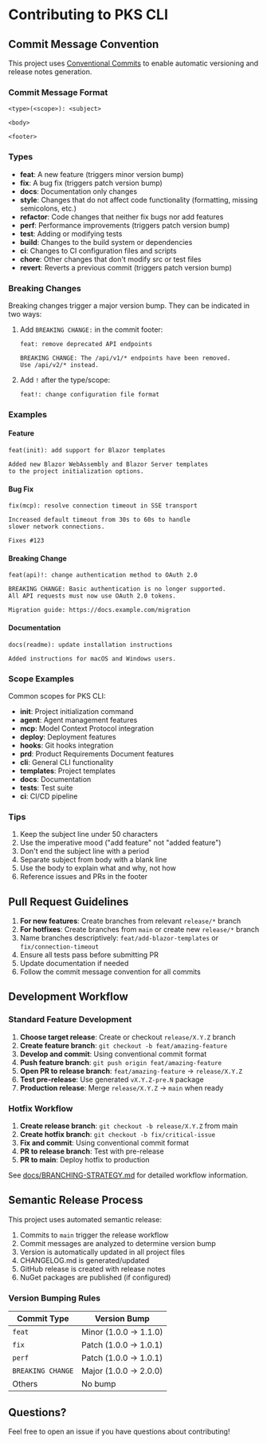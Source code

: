 # Contributing to PKS CLI

## Commit Message Convention

This project uses [Conventional Commits](https://www.conventionalcommits.org/) to enable automatic versioning and release notes generation.

### Commit Message Format

```
<type>(<scope>): <subject>

<body>

<footer>
```

### Types

- **feat**: A new feature (triggers minor version bump)
- **fix**: A bug fix (triggers patch version bump)
- **docs**: Documentation only changes
- **style**: Changes that do not affect code functionality (formatting, missing semicolons, etc.)
- **refactor**: Code changes that neither fix bugs nor add features
- **perf**: Performance improvements (triggers patch version bump)
- **test**: Adding or modifying tests
- **build**: Changes to the build system or dependencies
- **ci**: Changes to CI configuration files and scripts
- **chore**: Other changes that don't modify src or test files
- **revert**: Reverts a previous commit (triggers patch version bump)

### Breaking Changes

Breaking changes trigger a major version bump. They can be indicated in two ways:

1. Add `BREAKING CHANGE:` in the commit footer:
   ```
   feat: remove deprecated API endpoints
   
   BREAKING CHANGE: The /api/v1/* endpoints have been removed.
   Use /api/v2/* instead.
   ```

2. Add `!` after the type/scope:
   ```
   feat!: change configuration file format
   ```

### Examples

#### Feature
```
feat(init): add support for Blazor templates

Added new Blazor WebAssembly and Blazor Server templates
to the project initialization options.
```

#### Bug Fix
```
fix(mcp): resolve connection timeout in SSE transport

Increased default timeout from 30s to 60s to handle
slower network connections.

Fixes #123
```

#### Breaking Change
```
feat(api)!: change authentication method to OAuth 2.0

BREAKING CHANGE: Basic authentication is no longer supported.
All API requests must now use OAuth 2.0 tokens.

Migration guide: https://docs.example.com/migration
```

#### Documentation
```
docs(readme): update installation instructions

Added instructions for macOS and Windows users.
```

### Scope Examples

Common scopes for PKS CLI:

- **init**: Project initialization command
- **agent**: Agent management features
- **mcp**: Model Context Protocol integration
- **deploy**: Deployment features
- **hooks**: Git hooks integration
- **prd**: Product Requirements Document features
- **cli**: General CLI functionality
- **templates**: Project templates
- **docs**: Documentation
- **tests**: Test suite
- **ci**: CI/CD pipeline

### Tips

1. Keep the subject line under 50 characters
2. Use the imperative mood ("add feature" not "added feature")
3. Don't end the subject line with a period
4. Separate subject from body with a blank line
5. Use the body to explain what and why, not how
6. Reference issues and PRs in the footer

## Pull Request Guidelines

1. **For new features**: Create branches from relevant `release/*` branch
2. **For hotfixes**: Create branches from `main` or create new `release/*` branch
3. Name branches descriptively: `feat/add-blazor-templates` or `fix/connection-timeout`
4. Ensure all tests pass before submitting PR
5. Update documentation if needed
6. Follow the commit message convention for all commits

## Development Workflow

### Standard Feature Development

1. **Choose target release**: Create or checkout `release/X.Y.Z` branch
2. **Create feature branch**: `git checkout -b feat/amazing-feature`
3. **Develop and commit**: Using conventional commit format
4. **Push feature branch**: `git push origin feat/amazing-feature`
5. **Open PR to release branch**: `feat/amazing-feature` → `release/X.Y.Z`
6. **Test pre-release**: Use generated `vX.Y.Z-pre.N` package
7. **Production release**: Merge `release/X.Y.Z` → `main` when ready

### Hotfix Workflow

1. **Create release branch**: `git checkout -b release/X.Y.Z` from main
2. **Create hotfix branch**: `git checkout -b fix/critical-issue`
3. **Fix and commit**: Using conventional commit format
4. **PR to release branch**: Test with pre-release
5. **PR to main**: Deploy hotfix to production

See [docs/BRANCHING-STRATEGY.md](docs/BRANCHING-STRATEGY.md) for detailed workflow information.

## Semantic Release Process

This project uses automated semantic release:

1. Commits to `main` trigger the release workflow
2. Commit messages are analyzed to determine version bump
3. Version is automatically updated in all project files
4. CHANGELOG.md is generated/updated
5. GitHub release is created with release notes
6. NuGet packages are published (if configured)

### Version Bumping Rules

| Commit Type | Version Bump |
|-------------|--------------|
| `feat` | Minor (1.0.0 → 1.1.0) |
| `fix` | Patch (1.0.0 → 1.0.1) |
| `perf` | Patch (1.0.0 → 1.0.1) |
| `BREAKING CHANGE` | Major (1.0.0 → 2.0.0) |
| Others | No bump |

## Questions?

Feel free to open an issue if you have questions about contributing!